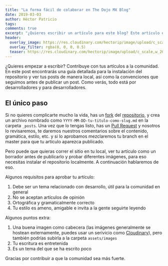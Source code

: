 ```yaml
---
title: "La forma fácil de colaborar en The Dojo MX Blog"
date: 2019-03-03
author: Héctor Patricio
tags:
comments: true
excerpt: "¿Quieres escribir un artículo para este blog? Este artículo explica la manera más sencilla."
header:
  overlay_image: https://res.cloudinary.com/hectorip/image/upload/c_scale,w_1200/v1551246660/camille-orgel-58391-unsplash_jvqz1c.jpg
  overlay_filter: rgba(0, 0, 0, 0.5)
  teaser: https://res.cloudinary.com/hectorip/image/upload/c_scale,w_200/v1551246660/camille-orgel-58391-unsplash_jvqz1c.jpg
---
```


¿Quieres empezar a escribir? Contribuye con tus artículos a la comunidad. En este post encontrarás una guía detallada para la instalación del repositorio y ver tus posts de manera local, así como la convenciones que seguimos antes de publicar un post.
Como verás, todo está por desarrolladores y para desarrolladores.


## El único paso

Si no quieres complicarte mucho la vida, has un [fork](https://help.github.com/en/articles/fork-a-repo) del [repositorio](https://github.com/TheDojoMX/TheDojoMXBlog), y crea un archivo nombrado como `YYYY-MM-DD-tu-titulo-como-slug.md` en la carpeta `_posts`. Una vez que lo tengas listo, has un [Pull Request](https://github.com/AeroPython/PyFME/wiki/Tutorial-paso-a-paso:-contribuyendo-a-un-pull-request) y nosotros lo revisaremos, te daremos nuestros comentarios sobre el contenido, gramática, estilo, etc. y si lo aprobamos mezclaremos tu branch en el master para que tu artículo aparezca publicado.

Pero puede que quieras correr el sitio en tu local, ver tu artículo como un borrador antes de publicarlo y probar diferentes imágenes, para eso necesitas instalar el repositorio localmente. A continuación hablaremos de eso.

Algunos requisitos para aprobar tu artículo:

1. Debe ser un tema relacionado con desarrollo, útil para la comunidad en general
2. No se aceptan artículos de opinión
3. Ortográfica y gramaticalmente correcto
4. Tu estilo es ameno, amigable e invita a la gente seguirte leyendo

Algunos puntos extra:

1. Una buena imagen como cabecera (las imágenes generalmente se hostean externamente, puedes usar un serivicio como [Cloudinary](https://cloudinary.com/)), pero también podrías subirla a la carpeta `assets/images`
2. Tu escritura es entretenida
3. Es un tema del que se ha escrito poco

Gracias por contribuir a que la comunidad sea más fuerte.